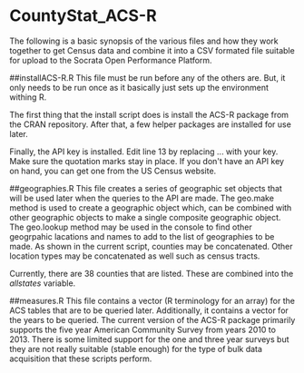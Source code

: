 # CountyStat_ACS-R
The following is a basic synopsis of the various files and how they work together to get Census data and combine it into a CSV formated file suitable for upload to the Socrata Open Performance Platform.

##installACS-R.R
This file must be run before any of the others are.  But, it only needs to be run once as it basically just sets up the environment withing R.

The first thing that the install script does is install the ACS-R package from the CRAN repository.  After that, a few helper packages are installed for use later.

Finally, the API key is installed.  Edit line 13 by replacing ... with your key.  Make sure the quotation marks stay in place.  If you don't have an API key on hand, you can get one from the US Census website.  

##geographies.R
This file creates a series of geographic set objects that will be used later when the queries to the API are made.  The geo.make method is used to create a geographic object which, can be combined with other geographic objects to make a single composite geographic object.  The geo.lookup method may be used in the console to find other geogrpahic lacations and names to add to the list of geographies to be made.  As shown in the current script, counties may be concatenated.  Other location types may be concatenated as well such as census tracts.  

Currently, there are 38 counties that are listed.  These are combined into the *allstates* variable.

##measures.R
This file contains a vector (R terminology for an array) for the ACS tables that are to be queried later.  Additionally, it contains a vector for the years to be queried.  The current version of the ACS-R package primarily supports the five year American Community Survey from years 2010 to 2013.  There is some limited support for the one and three year surveys but they are not really suitable (stable enough) for the type of bulk data acquisition that these scripts perform.


